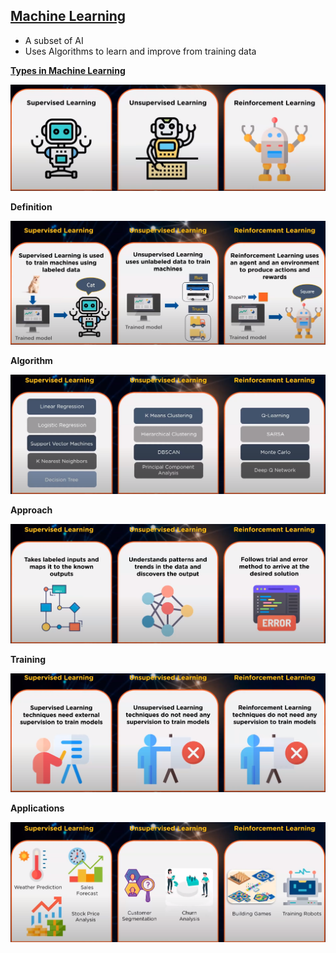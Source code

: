 ## [Machine Learning](https://www.youtube.com/watch?v=1FZ0A1QCMWc)

-   A subset of AI
-   Uses Algorithms to learn and improve from training data


**[Types in Machine Learning](https://www.youtube.com/watch?v=VAHoryyJPaA)**

[![Alt text](image-4.png)](/ML_Practice/README.md)

**Definition**

![Alt text](image-1.png)

**Algorithm**

![Alt text](image-2.png)

**Approach**

![Alt text](image-3.png)

**Training**

![Alt text](image-5.png)

**Applications**

![Alt text](image-6.png)





